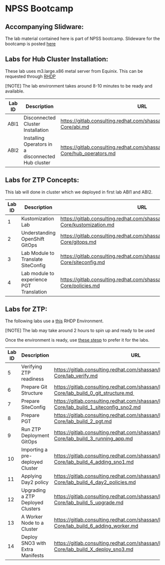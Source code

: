 # NPSS Bootcamp


## Accompanying Slidware: 

The lab material contained here is part of NPSS bootcamp. Slideware for the bootcamp is posted [here](https://docs.google.com/presentation/d/1byvAY0zb2PeCS7mtFymNdtL6b1vvPI72FRLVt4xdBP8/edit?usp=drive_link)

## Labs for Hub Cluster Installation: 

These lab uses m3.large.x86 metal server from Equinix. This can be requested through [RHDP](https://demo.redhat.com/catalog?search=equinix+metal+baremetal+blank)

[!NOTE] The lab environment takes around 8-10 minutes to be ready and available.

| Lab ID | Description | URL |
|--------|-------------|------|
ABI1 | Disconnected Cluster Installation |  https://gitlab.consulting.redhat.com/shassan/bootcamp/-/blob/Nokia-Core/abi.md |
ABI2 | Installing Operators in a disconnected Hub cluster |  https://gitlab.consulting.redhat.com/shassan/bootcamp/-/blob/Nokia-Core/hub_operators.md |

## Labs for ZTP Concepts:

This lab will done in cluster which we deployed in first lab ABI1 and ABI2.


| Lab ID | Description | URL |
|--------|-------------|------|
1 | Kustomization Lab |  https://gitlab.consulting.redhat.com/shassan/bootcamp/-/blob/Nokia-Core/kustomization.md | 
2 | Understanding OpenShift GitOps |  https://gitlab.consulting.redhat.com/shassan/bootcamp/-/blob/Nokia-Core/gitops.md | 
3 | Lab Module to Translate SiteConfig |  https://gitlab.consulting.redhat.com/shassan/bootcamp/-/blob/Nokia-Core/siteconfig.md | 
4 | Lab module to experience PGT Translation | https://gitlab.consulting.redhat.com/shassan/bootcamp/-/blob/Nokia-Core/policies.md | 


## Labs for ZTP: 

The following labs use a [this](https://demo.redhat.com/catalog/babylon-catalog-prod/order/equinix-metal.ocp4-ran.prod) RHDP Environment. 

[!NOTE] The lab may take around 2 hours to spin up and ready to be used

Once the environment is ready, use [these stesp](https://gitlab.consulting.redhat.com/shassan/bootcamp/-/blob/Nokia-Core/lab_prep.md) to prefer it for the labs. 

| Lab ID | Description | URL |
|--------|-------------|------|
|5 |  Verifying ZTP readiness |  https://gitlab.consulting.redhat.com/shassan/bootcamp/-/blob/Nokia-Core/lab_verify.md | 
|6 |  Prepare Git Structure |  https://gitlab.consulting.redhat.com/shassan/bootcamp/-/blob/Nokia-Core/lab_build_0_git_structure.md  | 
|7 |  Prepare SiteConfig |  https://gitlab.consulting.redhat.com/shassan/bootcamp/-/blob/Nokia-Core/lab_build_1_siteconfig_sno2.md |
|8 |  Prepare PGT | https://gitlab.consulting.redhat.com/shassan/bootcamp/-/blob/Nokia-Core/lab_build_2_pgt.md |
|9 | Run ZTP Deployment GitOps |  https://gitlab.consulting.redhat.com/shassan/bootcamp/-/blob/Nokia-Core/lab_build_3_running_app.md |
|10| Importing a pre-deployed Cluster | https://gitlab.consulting.redhat.com/shassan/bootcamp/-/blob/Nokia-Core/lab_build_4_adding_sno1.md |
|11| Applying Day2 policy | https://gitlab.consulting.redhat.com/shassan/bootcamp/-/blob/Nokia-Core/lab_build_4_day2_policies.md |
|12| Upgrading a ZTP Deployed Clusters | https://gitlab.consulting.redhat.com/shassan/bootcamp/-/blob/Nokia-Core/lab_build_5_upgrade.md |
|13| A Worker Node to a Cluster | https://gitlab.consulting.redhat.com/shassan/bootcamp/-/blob/Nokia-Core/lab_build_6_adding_worker.md |
|14| Deploy SNO3 with Extra Manifests | https://gitlab.consulting.redhat.com/shassan/bootcamp/-/blob/Nokia-Core/lab_build_X_deploy_sno3.md |
